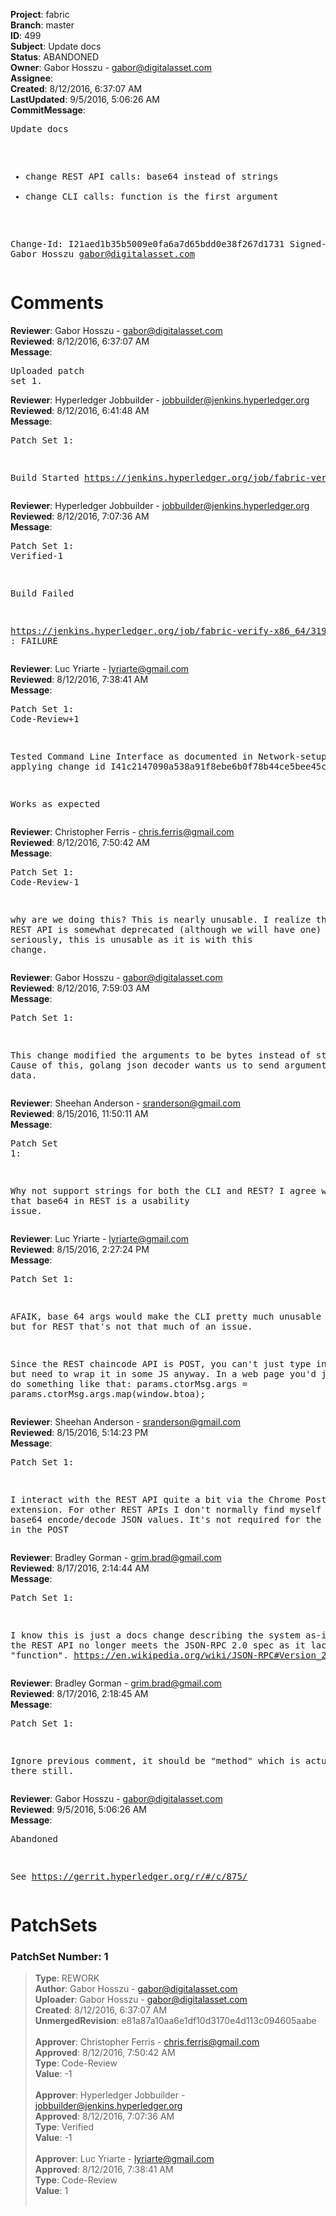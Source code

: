 <strong>Project</strong>: fabric<br><strong>Branch</strong>: master<br><strong>ID</strong>: 499<br><strong>Subject</strong>: Update docs<br><strong>Status</strong>: ABANDONED<br><strong>Owner</strong>: Gabor Hosszu - gabor@digitalasset.com<br><strong>Assignee</strong>:<br><strong>Created</strong>: 8/12/2016, 6:37:07 AM<br><strong>LastUpdated</strong>: 9/5/2016, 5:06:26 AM<br><strong>CommitMessage</strong>:<br><pre>Update docs

- change REST API calls: base64 instead of strings
- change CLI calls: function is the first argument

Change-Id: I21aed1b35b5009e0fa6a7d65bdd0e38f267d1731
Signed-off-by: Gabor Hosszu <gabor@digitalasset.com>
</pre><h1>Comments</h1><strong>Reviewer</strong>: Gabor Hosszu - gabor@digitalasset.com<br><strong>Reviewed</strong>: 8/12/2016, 6:37:07 AM<br><strong>Message</strong>: <pre>Uploaded patch set 1.</pre><strong>Reviewer</strong>: Hyperledger Jobbuilder - jobbuilder@jenkins.hyperledger.org<br><strong>Reviewed</strong>: 8/12/2016, 6:41:48 AM<br><strong>Message</strong>: <pre>Patch Set 1:

Build Started https://jenkins.hyperledger.org/job/fabric-verify-x86_64/319/</pre><strong>Reviewer</strong>: Hyperledger Jobbuilder - jobbuilder@jenkins.hyperledger.org<br><strong>Reviewed</strong>: 8/12/2016, 7:07:36 AM<br><strong>Message</strong>: <pre>Patch Set 1: Verified-1

Build Failed 

https://jenkins.hyperledger.org/job/fabric-verify-x86_64/319/ : FAILURE</pre><strong>Reviewer</strong>: Luc Yriarte - lyriarte@gmail.com<br><strong>Reviewed</strong>: 8/12/2016, 7:38:41 AM<br><strong>Message</strong>: <pre>Patch Set 1: Code-Review+1

Tested Command Line Interface as documented in Network-setup.md after applying change id I41c2147090a538a91f8ebe6b0f78b44ce5bee45c

Works as expected</pre><strong>Reviewer</strong>: Christopher Ferris - chris.ferris@gmail.com<br><strong>Reviewed</strong>: 8/12/2016, 7:50:42 AM<br><strong>Message</strong>: <pre>Patch Set 1: Code-Review-1

why are we doing this? This is nearly unusable. I realize that the REST API is somewhat deprecated (although we will have one) but seriously, this is unusable as it is with this change.</pre><strong>Reviewer</strong>: Gabor Hosszu - gabor@digitalasset.com<br><strong>Reviewed</strong>: 8/12/2016, 7:59:03 AM<br><strong>Message</strong>: <pre>Patch Set 1:

This change modified the arguments to be bytes instead of string https://gerrit.hyperledger.org/r/#/c/317/ Cause of this, golang json decoder wants us to send arguments as base64 data.</pre><strong>Reviewer</strong>: Sheehan Anderson - sranderson@gmail.com<br><strong>Reviewed</strong>: 8/15/2016, 11:50:11 AM<br><strong>Message</strong>: <pre>Patch Set 1:

Why not support strings for both the CLI and REST? I agree with Crhis that base64 in REST is a usability issue.</pre><strong>Reviewer</strong>: Luc Yriarte - lyriarte@gmail.com<br><strong>Reviewed</strong>: 8/15/2016, 2:27:24 PM<br><strong>Message</strong>: <pre>Patch Set 1:

AFAIK, base 64 args would make the CLI pretty much unusable indeed, but for REST that's not that much of an issue.

Since the REST chaincode API is POST, you can't just type in an URL but need to wrap it in some JS anyway. In a web page you'd just have to do something like that:
params.ctorMsg.args = params.ctorMsg.args.map(window.btoa);</pre><strong>Reviewer</strong>: Sheehan Anderson - sranderson@gmail.com<br><strong>Reviewed</strong>: 8/15/2016, 5:14:23 PM<br><strong>Message</strong>: <pre>Patch Set 1:

I interact with the REST API quite a bit via the Chrome Postman extension.  For other REST APIs I don't normally find myself have to base64 encode/decode JSON values. It's not required for the other values in the POST</pre><strong>Reviewer</strong>: Bradley Gorman - grim.brad@gmail.com<br><strong>Reviewed</strong>: 8/17/2016, 2:14:44 AM<br><strong>Message</strong>: <pre>Patch Set 1:

I know this is just a docs change describing the system as-is, but the REST API no longer meets the JSON-RPC 2.0 spec as it lacks a "function".
https://en.wikipedia.org/wiki/JSON-RPC#Version_2.0</pre><strong>Reviewer</strong>: Bradley Gorman - grim.brad@gmail.com<br><strong>Reviewed</strong>: 8/17/2016, 2:18:45 AM<br><strong>Message</strong>: <pre>Patch Set 1:

Ignore previous comment, it should be "method" which is actually there still.</pre><strong>Reviewer</strong>: Gabor Hosszu - gabor@digitalasset.com<br><strong>Reviewed</strong>: 9/5/2016, 5:06:26 AM<br><strong>Message</strong>: <pre>Abandoned

See https://gerrit.hyperledger.org/r/#/c/875/</pre><h1>PatchSets</h1><h3>PatchSet Number: 1</h3><blockquote><strong>Type</strong>: REWORK<br><strong>Author</strong>: Gabor Hosszu - gabor@digitalasset.com<br><strong>Uploader</strong>: Gabor Hosszu - gabor@digitalasset.com<br><strong>Created</strong>: 8/12/2016, 6:37:07 AM<br><strong>UnmergedRevision</strong>: e81a87a10aa6e1df10d3170e4d113c094605aabe<br><br><strong>Approver</strong>: Christopher Ferris - chris.ferris@gmail.com<br><strong>Approved</strong>: 8/12/2016, 7:50:42 AM<br><strong>Type</strong>: Code-Review<br><strong>Value</strong>: -1<br><br><strong>Approver</strong>: Hyperledger Jobbuilder - jobbuilder@jenkins.hyperledger.org<br><strong>Approved</strong>: 8/12/2016, 7:07:36 AM<br><strong>Type</strong>: Verified<br><strong>Value</strong>: -1<br><br><strong>Approver</strong>: Luc Yriarte - lyriarte@gmail.com<br><strong>Approved</strong>: 8/12/2016, 7:38:41 AM<br><strong>Type</strong>: Code-Review<br><strong>Value</strong>: 1<br><br></blockquote>